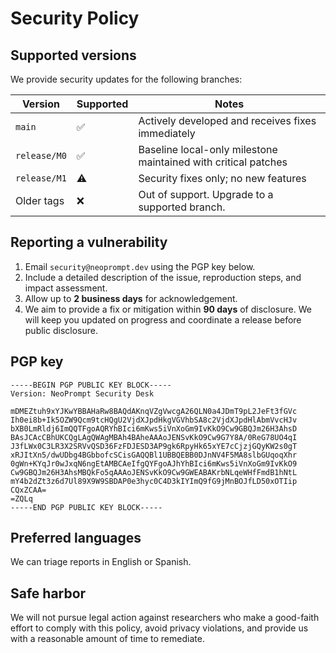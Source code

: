 # Security Policy

## Supported versions

We provide security updates for the following branches:

| Version | Supported | Notes |
|---------|-----------|-------|
| `main`  | ✅        | Actively developed and receives fixes immediately |
| `release/M0` | ✅ | Baseline local-only milestone maintained with critical patches |
| `release/M1` | ⚠️ | Security fixes only; no new features |
| Older tags | ❌ | Out of support. Upgrade to a supported branch. |

## Reporting a vulnerability

1. Email `security@neoprompt.dev` using the PGP key below.
2. Include a detailed description of the issue, reproduction steps, and impact assessment.
3. Allow up to **2 business days** for acknowledgement.
4. We aim to provide a fix or mitigation within **90 days** of disclosure. We will keep you updated on progress and coordinate a release before public disclosure.

## PGP key

```
-----BEGIN PGP PUBLIC KEY BLOCK-----
Version: NeoPrompt Security Desk

mDMEZtuh9xYJKwYBBAHaRw8BAQdAKnqVZgVwcgA26QLN0a4JDmT9pL2JeFt3fGVc
Ih0ei8b+Ik5OZW9Qcm9tcHQgU2VjdXJpdHkgVGVhbSA8c2VjdXJpdHlAbmVvcHJv
bXB0LmRldj6ImQQTFgoAQRYhBIci6mKws5iVnXoGm9IvKkO9Cw9GBQJm26H3AhsD
BAsJCAcCBhUKCQgLAgQWAgMBAh4BAheAAAoJENSvKkO9Cw9G7Y8A/0ReG78UO4qI
J3fLWx0C3LR3X2SRVvQSD36FzFDJESD3AP9gk6RpyHk65xYE7cCjzjGQyKW2s0gT
xRJItXn5/dwUDbg4BGbbofcSCisGAQQBl1UBBQEBB0DJnNV4F5MA8slbGUqoqXhr
0gWn+KYqJr0wJxqN6ngEtAMBCAeIfgQYFgoAJhYhBIci6mKws5iVnXoGm9IvKkO9
Cw9GBQJm26H3AhsMBQkFo5qAAAoJENSvKkO9Cw9GWEABAKrbNLqeWHfFmdB1hNtL
mY4b2dZt3z6d7Ul89X9W9SBDAP0e3hyc0C4D3kIYImQ9fG9jMnBOJfLD50xOTIip
CQxZCAA=
=ZQLq
-----END PGP PUBLIC KEY BLOCK-----
```

## Preferred languages

We can triage reports in English or Spanish.

## Safe harbor

We will not pursue legal action against researchers who make a good-faith effort to comply with this policy, avoid privacy violations, and provide us with a reasonable amount of time to remediate.
